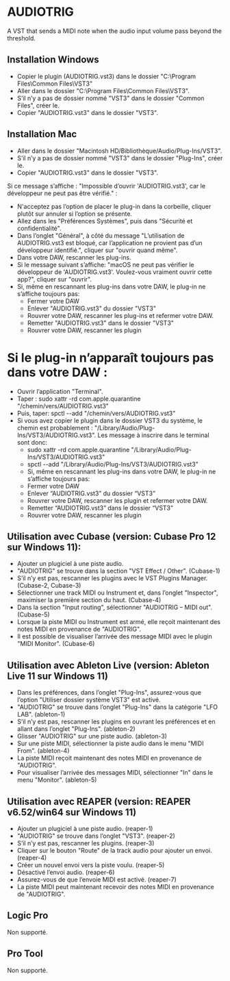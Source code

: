 # AUDIOTRIG

A VST that sends a MIDI note when the audio input volume pass beyond the threshold.

## Installation Windows
- Copier le plugin (AUDIOTRIG.vst3) dans le dossier "C:\Program Files\Common Files\VST3"
- Aller dans le dossier "C:\Program Files\Common Files\VST3".
- S’il n’y a pas de dossier nommé "VST3" dans le dossier "Common Files", créer le.
- Copier "AUDIOTRIG.vst3" dans le dossier "VST3".

## Installation Mac

- Aller dans le dossier "Macintosh HD/Bibliothèque/Audio/Plug-Ins/VST3".
- S’il n’y a pas de dossier nommé "VST3" dans le dossier "Plug-Ins", créer le.
- Copier "AUDIOTRIG.vst3" dans le dossier "VST3".

Si ce message s’affiche : "Impossible d’ouvrir 'AUDIOTRIG.vst3', car le développeur ne peut pas être vérifié." :

- N'acceptez pas l’option de placer le plug-in dans la corbeille, cliquer plutôt sur annuler si l’option se présente.
- Allez dans les "Préférences Systèmes", puis dans "Sécurité et confidentialité".
- Dans l’onglet "Général", à côté du message "L’utilisation de AUDIOTRIG.vst3 est bloqué, car l’application ne provient pas d’un développeur identifié.", cliquer sur "ouvrir quand même".
- Dans votre DAW, rescanner les plug-ins.
- Si le message suivant s’affiche: "macOS ne peut pas vérifier le développeur de 'AUDIOTRIG.vst3'. Voulez-vous vraiment ouvrir cette app?", cliquer sur "ouvrir".
- Si, même en rescannant les plug-ins dans votre DAW, le plug-in ne s’affiche toujours pas:
	- Fermer votre DAW
	- Enlever "AUDIOTRIG.vst3" du dossier "VST3"
	- Rouvrer votre DAW, rescanner les plug-ins et refermer votre DAW.
	- Remetter "AUDIOTRIG.vst3" dans le dossier "VST3"
	- Rouvrer votre DAW, rescanner les plugin

# Si le plug-in n’apparaît toujours pas dans votre DAW :

- Ouvrir l’application "Terminal".
- Taper : sudo xattr -rd com.apple.quarantine "/chemin/vers/AUDIOTRIG.vst3"
- Puis, taper: spctl --add "/chemin/vers/AUDIOTRIG.vst3"
- Si vous avez copier le plugin dans le dossier VST3 du système, le chemin est probablement : "/Library/Audio/Plug-Ins/VST3/AUDIOTRIG.vst3". Les message à inscrire dans le terminal sont donc: 
	- sudo xattr -rd com.apple.quarantine "/Library/Audio/Plug-Ins/VST3/AUDIOTRIG.vst3"
	- spctl --add "/Library/Audio/Plug-Ins/VST3/AUDIOTRIG.vst3"
	- Si, même en rescannant les plug-ins dans votre DAW, le plug-in ne s’affiche toujours pas:
	- Fermer votre DAW
	- Enlever “AUDIOTRIG.vst3” du dossier “VST3”
	- Rouvrer votre DAW, rescanner les plugin et refermer votre DAW.
	- Remetter “AUDIOTRIG.vst3” dans le dossier “VST3”
	- Rouvrer votre DAW, rescanner les plugin

## Utilisation avec Cubase (version: Cubase Pro 12 sur Windows 11):
- Ajouter un plugiciel à une piste audio.
- "AUDIOTRIG" se trouve dans la section "VST Effect / Other". (Cubase-1)
- S’il n’y est pas, rescanner les plugins avec le VST Plugins Manager. (Cubase-2, Cubase-3)
- Sélectionner une track MIDI ou Instrument et, dans l’onglet "Inspector", maximiser la première section du haut. (Cubase-4)
- Dans la section "Input routing", sélectionner "AUDIOTRIG – MIDI out". (Cubase-5)
- Lorsque la piste MIDI ou Instrument est armé, elle reçoit maintenant des notes MIDI en provenance de "AUDIOTRIG".
- Il est possible de visualiser l’arrivée des message MIDI avec le plugin "MIDI Monitor". (Cubase-6)

## Utilisation avec Ableton Live (version: Ableton Live 11 sur Windows 11)
- Dans les préférences, dans l’onglet "Plug-Ins", assurez-vous que l’option "Utiliser dossier système VST3" est activé.
- "AUDIOTRIG" se trouve dans l’onglet "Plug-Ins" dans la catégorie "LFO LAB". (ableton-1)
- S’il n’y est pas, rescanner les plugins en ouvrant les préférences et en allant dans l’onglet "Plug-Ins". (ableton-2)
- Glisser "AUDIOTRIG" sur une piste audio. (ableton-3)
- Sur une piste MIDI, sélectionner la piste audio dans le menu "MIDI From". (ableton-4)
- La piste MIDI reçoit maintenant des notes MIDI en provenance de "AUDIOTRIG".
- Pour visualiser l’arrivée des messages MIDI, sélectionner "In" dans le menu "Monitor". (ableton-5)

## Utilisation avec REAPER (version: REAPER v6.52/win64 sur Windows 11)
- Ajouter un plugiciel à une piste audio. (reaper-1)
- "AUDIOTRIG" se trouve dans l’onglet "VST3". (reaper-2)
- S’il n’y est pas, rescanner les plugins. (reaper-3)
- Cliquer sur le bouton "Route" de la track audio pour ajouter un envoi. (reaper-4)
- Créer un nouvel envoi vers la piste voulu. (reaper-5)
- Désactivé l’envoi audio. (reaper-6)
- Assurez-vous de que l’envoie MIDI est activé. (reaper-7)
- La piste MIDI peut maintenant recevoir des notes MIDI en provenance de "AUDIOTRIG".

## Logic Pro
Non supporté.

## Pro Tool
Non supporté.

